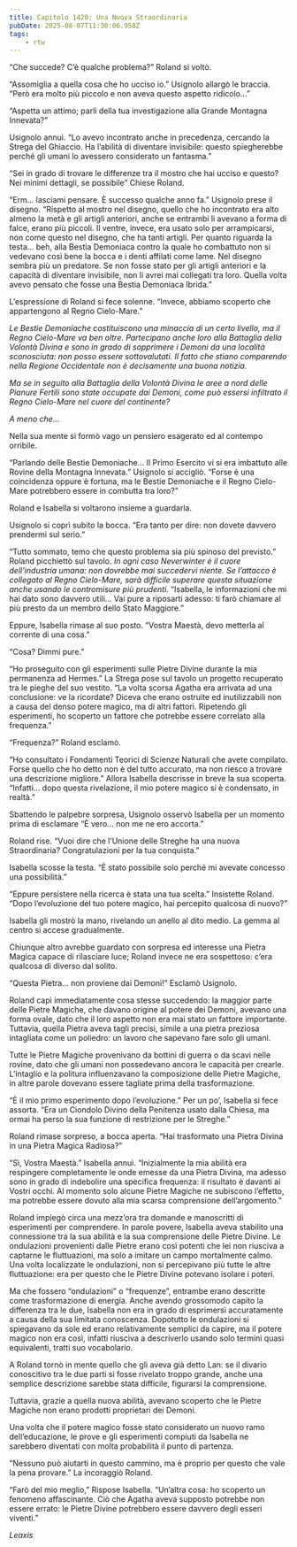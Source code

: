 ```yaml
---
title: Capitolo 1420: Una Nuova Straordinaria
pubDate: 2025-08-07T11:30:06.958Z
tags:
    - rtw
---
```



“Che succede? C’è qualche problema?” Roland si voltò.


“Assomiglia a quella cosa che ho ucciso io.” Usignolo allargò le braccia. “Però era molto più piccolo e non aveva questo aspetto ridicolo…”


“Aspetta un attimo; parli della tua investigazione alla Grande Montagna Innevata?”


Usignolo annuì. “Lo avevo incontrato anche in precedenza, cercando la Strega del Ghiaccio. Ha l’abilità di diventare invisibile: questo spiegherebbe perché gli umani lo avessero considerato un fantasma.”


“Sei in grado di trovare le differenze tra il mostro che hai ucciso e questo? Nei minimi dettagli, se possibile” Chiese Roland.


“Erm… lasciami pensare. È successo qualche anno fa.” Usignolo prese il disegno. “Rispetto al mostro nel disegno, quello che ho incontrato era alto almeno la metà e gli artigli anteriori, anche se entrambi li avevano a forma di falce, erano più piccoli. Il ventre, invece, era usato solo per arrampicarsi, non come questo nel disegno, che ha tanti artigli. Per quanto riguarda la testa… beh, alla Bestia Demoniaca contro la quale ho combattuto non si vedevano così bene la bocca e i denti affilati come lame. Nel disegno sembra più un predatore. Se non fosse stato per gli artigli anteriori e la capacità di diventare invisibile, non li avrei mai collegati tra loro. Quella volta avevo pensato che fosse una Bestia Demoniaca Ibrida.”


L’espressione di Roland si fece solenne. “Invece, abbiamo scoperto che appartengono al Regno Cielo-Mare.”


<em>Le Bestie Demoniache costituiscono una minaccia di un certo livello, ma il Regno Cielo-Mare va ben oltre. Partecipano anche loro alla Battaglia della Volontà Divina e sono in grado di sopprimere i Demoni da una località sconosciuta: non posso essere sottovalutati. Il fatto che stiano comparendo nella Regione Occidentale non è decisamente una buona notizia.</em>


<em>Ma se in seguito alla Battaglia della Volontà Divina le aree a nord delle Pianure Fertili sono state occupate dai Demoni, come può essersi infiltrato il Regno Cielo-Mare nel cuore del continente?</em>


<em>A meno che…</em>


Nella sua mente si formò vago un pensiero esagerato ed al contempo orribile.


“Parlando delle Bestie Demoniache… Il Primo Esercito vi si era imbattuto alle Rovine della Montagna Innevata.” Usignolo si accigliò. “Forse è una coincidenza oppure è fortuna, ma le Bestie Demoniache e il Regno Cielo-Mare potrebbero essere in combutta tra loro?”


Roland e Isabella si voltarono insieme a guardarla.


Usignolo si coprì subito la bocca. “Era tanto per dire: non dovete davvero prendermi sul serio.”


“Tutto sommato, temo che questo problema sia più spinoso del previsto.” Roland picchiettò sul tavolo. <em>In ogni caso Neverwinter è il cuore dell’industria umana: non dovrebbe mai succedervi niente. Se l’attacco è collegato al Regno Cielo-Mare, sarà difficile superare questa situazione anche usando le contromisure più prudenti.</em> “Isabella, le informazioni che mi hai dato sono davvero utili… Vai pure a riposarti adesso: ti farò chiamare al più presto da un membro dello Stato Maggiore.”


Eppure, Isabella rimase al suo posto. “Vostra Maestà, devo metterla al corrente di una cosa.”


“Cosa? Dimmi pure.”


“Ho proseguito con gli esperimenti sulle Pietre Divine durante la mia permanenza ad Hermes.” La Strega pose sul tavolo un progetto recuperato tra le pieghe del suo vestito. “La volta scorsa Agatha era arrivata ad una conclusione: ve la ricordate? Diceva che erano ostruite ed inutilizzabili non a causa del denso potere magico, ma di altri fattori. Ripetendo gli esperimenti, ho scoperto un fattore che potrebbe essere correlato alla frequenza.”


“Frequenza?” Roland esclamò.


“Ho consultato i Fondamenti Teorici di Scienze Naturali che avete compilato. Forse quello che ho detto non è del tutto accurato, ma non riesco a trovare una descrizione migliore.” Allora Isabella descrisse in breve la sua scoperta. “Infatti… dopo questa rivelazione, il mio potere magico si è condensato, in realtà.”


Sbattendo le palpebre sorpresa, Usignolo osservò Isabella per un momento prima di esclamare “È vero… non me ne ero accorta.”


Roland rise. “Vuoi dire che l’Unione delle Streghe ha una nuova Straordinaria? Congratulazioni per la tua conquista.”


Isabella scosse la testa. “È stato possibile solo perché mi avevate concesso una possibilità.”


“Eppure persistere nella ricerca è stata una tua scelta.” Insistette Roland. “Dopo l’evoluzione del tuo potere magico, hai percepito qualcosa di nuovo?”


Isabella gli mostrò la mano, rivelando un anello al dito medio. La gemma al centro si accese gradualmente.


Chiunque altro avrebbe guardato con sorpresa ed interesse una Pietra Magica capace di rilasciare luce; Roland invece ne era sospettoso: c’era qualcosa di diverso dal solito.


“Questa Pietra… non proviene dai Demoni!” Esclamò Usignolo.


Roland capì immediatamente cosa stesse succedendo: la maggior parte delle Pietre Magiche, che davano origine al potere dei Demoni, avevano una forma ovale, dato che il loro aspetto non era mai stato un fattore importante. Tuttavia, quella Pietra aveva tagli precisi, simile a una pietra preziosa intagliata come un poliedro: un lavoro che sapevano fare solo gli umani.


Tutte le Pietre Magiche provenivano da bottini di guerra o da scavi nelle rovine, dato che gli umani non possedevano ancora le capacità per crearle. L’intaglio e la politura influenzavano la composizione delle Pietre Magiche, in altre parole dovevano essere tagliate prima della trasformazione.


“È il mio primo esperimento dopo l’evoluzione.” Per un po’, Isabella si fece assorta. “Era un Ciondolo Divino della Penitenza usato dalla Chiesa, ma ormai ha perso la sua funzione di restrizione per le Streghe.”


Roland rimase sorpreso, a bocca aperta. “Hai trasformato una Pietra Divina in una Pietra Magica Radiosa?”


“Sì, Vostra Maestà.” Isabella annuì. “Inizialmente la mia abilità era respingere completamente le onde emesse da una Pietra Divina, ma adesso sono in grado di indebolire una specifica frequenza: il risultato è davanti ai Vostri occhi. Al momento solo alcune Pietre Magiche ne subiscono l’effetto, ma potrebbe essere dovuto alla mia scarsa comprensione dell’argomento.”


Roland impiegò circa una mezz’ora tra domande e manoscritti di esperimenti per comprendere. In parole povere, Isabella aveva stabilito una connessione tra la sua abilità e la sua comprensione delle Pietre Divine. Le ondulazioni provenienti dalle Pietre erano così potenti che lei non riusciva a captarne le fluttuazioni, ma solo a imitare un campo mortalmente calmo. Una volta localizzate le ondulazioni, non si percepivano più tutte le altre fluttuazione: era per questo che le Pietre Divine potevano isolare i poteri.


Ma che fossero “ondulazioni” o “frequenze”, entrambe erano descritte come trasformazione di energia. Anche avendo grossomodo capito la differenza tra le due, Isabella non era in grado di esprimersi accuratamente a causa della sua limitata conoscenza. Dopotutto le ondulazioni si spiegavano da sole ed erano relativamente semplici da capire, ma il potere magico non era così, infatti riusciva a descriverlo usando solo termini quasi equivalenti, tratti suo vocabolario.


A Roland tornò in mente quello che gli aveva già detto Lan: se il divario conoscitivo tra le due parti si fosse rivelato troppo grande, anche una semplice descrizione sarebbe stata difficile, figurarsi la comprensione.


Tuttavia, grazie a quella nuova abilità, avevano scoperto che le Pietre Magiche non erano prodotti proprietari dei Demoni.


Una volta che il potere magico fosse stato considerato un nuovo ramo dell’educazione, le prove e gli esperimenti compiuti da Isabella ne sarebbero diventati con molta probabilità il punto di partenza.


“Nessuno può aiutarti in questo cammino, ma è proprio per questo che vale la pena provare.” La incoraggiò Roland.


“Farò del mio meglio,” Rispose Isabella. “Un’altra cosa: ho scoperto un fenomeno affascinante. Ciò che Agatha aveva supposto potrebbe non essere errato: le Pietre Divine potrebbero essere davvero degli esseri viventi.”










<em>Leaxis</em>
                                


                                



